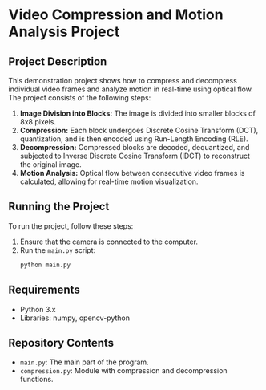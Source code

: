 # Video Compression and Motion Analysis Project

## Project Description

This demonstration project shows how to compress and decompress individual video frames and analyze motion in real-time using optical flow. The project consists of the following steps:

1. **Image Division into Blocks:** The image is divided into smaller blocks of 8x8 pixels.
2. **Compression:** Each block undergoes Discrete Cosine Transform (DCT), quantization, and is then encoded using Run-Length Encoding (RLE).
3. **Decompression:** Compressed blocks are decoded, dequantized, and subjected to Inverse Discrete Cosine Transform (IDCT) to reconstruct the original image.
4. **Motion Analysis:** Optical flow between consecutive video frames is calculated, allowing for real-time motion visualization.

## Running the Project

To run the project, follow these steps:

1. Ensure that the camera is connected to the computer.
2. Run the `main.py` script:
    ```bash
    python main.py
    ```

## Requirements

- Python 3.x
- Libraries: numpy, opencv-python

## Repository Contents

- `main.py`: The main part of the program.
- `compression.py`: Module with compression and decompression functions.

